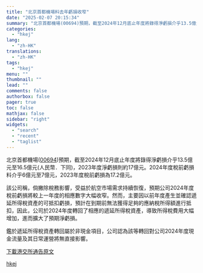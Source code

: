 ```yaml
---
title: "北京首都機場料去年虧損收窄"
date: "2025-02-07 20:15:34"
summary: "北京首都機場(00694)預期，截至2024年12月底止年度將錄得淨虧損介乎13.5億元至16.5億..."
categories:
  - "hkej"
lang:
  - "zh-HK"
translations:
  - "zh-HK"
tags:
  - "hkej"
menu: ""
thumbnail: ""
lead: ""
comments: false
authorbox: false
pager: true
toc: false
mathjax: false
sidebar: "right"
widgets:
  - "search"
  - "recent"
  - "taglist"
---
```


北京首都機場([00694](https://stock360.hkej.com/quotePlus/00694))預期，截至2024年12月底止年度將錄得淨虧損介乎13.5億元至16.5億元(人民幣．下同)，2023年度淨虧損則約17億元。2024年度稅前虧損料介乎6億元至7億元，2023年度稅前虧損為17.2億元。

該公司稱，倘撇除稅務影響，受益於航空市場需求持續恢復，預期公司2024年度稅前虧損將較上一年度的相應數字大幅收窄。然而，主要因以前年度產生並確認遞延所得稅資產的可抵扣虧損，預計在到期前無法獲得足夠的應納稅所得額進行抵扣，因此，公司於2024年度轉回了相應的遞延所得稅資產，導致所得稅費用大幅增加，進而擴大了預期淨虧損。

鑑於遞延所得稅資產轉回屬於非現金項目，公司認為該等轉回對公司2024年度現金流量及其日常運營將無直接影響。

[下載港交所通告原文](https://www1.hkexnews.hk/listedco/listconews/sehk/2025/0207/2025020700750_c.pdf)

[hkej](https://www2.hkej.com/instantnews/announcement/article/3995567/%E5%8C%97%E4%BA%AC%E9%A6%96%E9%83%BD%E6%A9%9F%E5%A0%B4%E6%96%99%E5%8E%BB%E5%B9%B4%E8%99%A7%E6%90%8D%E6%94%B6%E7%AA%84)
